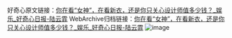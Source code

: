 好奇心原文链接：[你在看“女神”，在看新衣，还是你只关心设计师值多少钱？_娱乐_好奇心日报-陆云霏](https://www.qdaily.com/articles/2092.html)
WebArchive归档链接：[你在看“女神”，在看新衣，还是你只关心设计师值多少钱？_娱乐_好奇心日报-陆云霏](http://web.archive.org/web/20190623150831/https://www.qdaily.com/articles/2092.html)
![image](http://ww3.sinaimg.cn/large/007d5XDply1g3v66n87t0j30u05rf1ky)